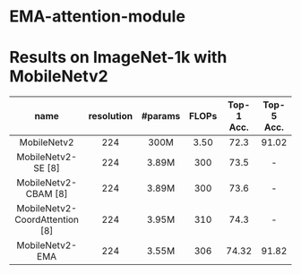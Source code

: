 # EMA-attention-module


# Results on ImageNet-1k with MobileNetv2 
| name | resolution | #params | FLOPs | Top-1 Acc. | Top-5 Acc. |
| :---: | :---: | :---: | :---: | :---: | :---: |
| MobileNetv2 | 224 | 300M | 3.50 | 72.3 | 91.02 |
| MobileNetv2-SE [8]| 224 | 3.89M | 300 | 73.5 | - |
| MobileNetv2-CBAM [8]| 224 | 3.89M | 300 | 73.6 | - |
| MobileNetv2-CoordAttention [8]| 224 | 3.95M | 310 | 74.3 | - |
| MobileNetv2-EMA| 224 | 3.55M | 306 | 74.32 | 91.82 |
